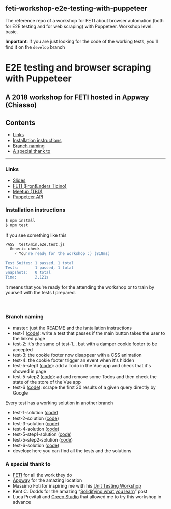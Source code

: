 ## feti-workshop-e2e-testing-with-puppeteer
The reference repo of a workshop for FETI about browser automation (both for E2E testing and for web scraping) with Puppeteer. Workshop level: basic.

**Important**: if you are just looking for the code of the working tests, you'll find it on the  ```develop``` branch

# E2E testing and browser scraping with Puppeteer
## A 2018 workshop for FETI hosted in Appway (Chiasso)

## Contents

- [Links](#links)
- [Installation instructions](#installation-instructions)
- [Branch naming](#branch-naming)
- [A special thank to](#a-special-thank-to)

---

### Links

- [Slides](https://slides.com/noriste/e2e-testing-workshop-feti)
- [FETI (FrontEnders Ticino)](http://www.frontenders.ch/)
- [Meetup (TBD)](http://www.frontenders.ch/eventi-passati.html)
- [Puppeteer API](https://github.com/GoogleChrome/puppeteer/blob/master/docs/api.md)

### Installation instructions

```bash
$ npm install
$ npm test
```

If you see something like this
```bash
PASS  test/min.e2e.test.js
  Generic check
    ✓ You're ready for the workshop :) (818ms)

Test Suites: 1 passed, 1 total
Tests:       1 passed, 1 total
Snapshots:   0 total
Time:        2.121s
```
it means that you're ready for the attending the workshop or to train by yourself with the tests I prepared.
<br />
<br />
<br />

### Branch naming

- master: just the README and the isntallation instructions
- test-1 ([code](https://github.com/NoriSte/feti-workshop-e2e-testing-with-puppeteer/blob/test-1/test/test-1.e2e.test.js#L22)): write a test that passes if the main button takes the user to the linked page
- test-2: it's the same of test-1... but with a damper cookie footer to be accepted
- test-3: the cookie footer now disappear with a CSS animation
- test-4: the cookie footer trigger an event when it's hidden
- test-5-step1 ([code](https://github.com/NoriSte/feti-workshop-e2e-testing-with-puppeteer/blob/test-5-step1/test/test-5.e2e.test.js#L35)): add a Todo in the Vue app and check that it's showed in page
- test-5-step2 ([code](https://github.com/NoriSte/feti-workshop-e2e-testing-with-puppeteer/blob/test-5-step2/test/test-5.e2e.test.js#L62)): ad and remove some Todos and then check the state of the store of the Vue app
- test-6 ([code](https://github.com/NoriSte/feti-workshop-e2e-testing-with-puppeteer/blob/test-6/scrape-google-test-6.js#L28)): scrape the first 30 results of a given query directly by Google

Every test has a working solution in another branch
- test-1-solution ([code](https://github.com/NoriSte/feti-workshop-e2e-testing-with-puppeteer/blob/test-1-solution/test/test-1.e2e.test.js#L22))
- test-2-solution ([code](https://github.com/NoriSte/feti-workshop-e2e-testing-with-puppeteer/blob/test-2-solution/test/test-2.e2e.test.js#L24))
- test-3-solution ([code](https://github.com/NoriSte/feti-workshop-e2e-testing-with-puppeteer/blob/test-3-solution/test/test-3.e2e.test.js#L30))
- test-4-solution ([code](https://github.com/NoriSte/feti-workshop-e2e-testing-with-puppeteer/blob/test-4-solution/test/test-4.e2e.test.js#L31))
- test-5-step1-solution ([code](https://github.com/NoriSte/feti-workshop-e2e-testing-with-puppeteer/blob/test-5-step1-solution/test/test-5.e2e.test.js#L39))
- test-5-step2-solution ([code](https://github.com/NoriSte/feti-workshop-e2e-testing-with-puppeteer/blob/test-5-step2-solution/test/test-5.e2e.test.js#L62))
- test-6-solution ([code](https://github.com/NoriSte/feti-workshop-e2e-testing-with-puppeteer/blob/test-6-solution/scrape-google-test-6.js#L24))
- develop: here you can find all the tests and the solutions

### A special thank to

- [FETI](http://www.frontenders.ch/) for all the work they do
- [Appway](https://www.appway.com) for the amazing location
- Massimo Foti for inspiring me with his [Unit Testing Workshop](https://www.meetup.com/it-IT/FrontEnders-Ticino/events/245384423/)
- Kent C. Dodds for the amazing “[Solidifying what you learn](https://blog.kentcdodds.com/solidifying-what-you-learn-6650258c84be)” post
- Luca Previtali and [Creeo Studio](http://creeostudio.it/) that allowed me to try this workshop in advance
